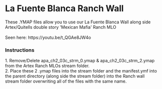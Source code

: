 <h1>La Fuente Blanca Ranch Wall</h1>
These .YMAP files allow you to use our La Fuente Blanca Wall along side Artex/Quitells double story 'Mexican Mafia' Ranch MLO<br>
<br>
Seen here: <url>https://youtu.be/t_QGAe8JW4o</url>
<br>
<h3>Instructions</h3>
1. Remove/Delete apa_ch2_03c_strm_0.ymap & apa_ch2_03c_strm_2.ymap from the Artex Ranch MLOs stream folder.<br>
2. Place these 2 .ymap files into the stream folder and the manifest.ymf into the parent directory (along side the stream folder) into the Ranch wall stream folder overwriting all of the files with the same name.
